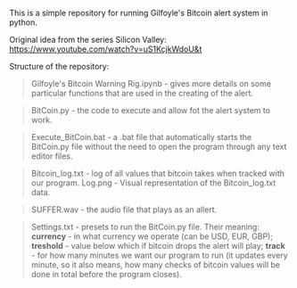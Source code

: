 This is a simple repository for running Gilfoyle's Bitcoin alert system in python.

Original idea from the series Silicon Valley: https://www.youtube.com/watch?v=uS1KcjkWdoU&t

Structure of the repository:
> Gilfoyle's Bitcoin Warning Rig.ipynb - gives more details on some particular functions that are used in the creating of the alert.

> BitCoin.py - the code to execute and allow fot the alert system to work.

> Execute_BitCoin.bat - a .bat file that automatically starts the BitCoin.py file without the need to open the program through any text editor files.

> Bitcoin_log.txt - log of all values that bitcoin takes when tracked with our program.
> Log.png - Visual representation of the Bitcoin_log.txt data.

> SUFFER.wav - the audio file that plays as an allert.

> Settings.txt - presets to run the BitCoin.py file. Their meaning: **currency** - in what currency we operate (can be USD, EUR, GBP); **treshold** - value below which if bitcoin drops the alert will play; **track** - for how many minutes we want our program to run (it updates every minute, so it also means, how many checks of bitcoin values will be done in total before the program closes).
